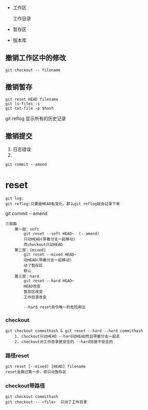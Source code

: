 - 工作区

    工作目录

- 暂存区
- 版本库

## 撤销工作区中的修改
```shell
git checkout -- filename
```

## 撤销暂存
```shell
git reset HEAD filename
git ls-files -s
git cat-file -p $hash
```

git reflog
显示所有的历史记录
## 撤销提交
1. 日志错误
2. 
```shell
git commit --amend
```

# reset
    git log:
    git reflog:只要是HEAD有变化，那么git reflog就会记录下来


git commit --amend

    三部曲
        第一部：soft
            git reset --soft HEAD~  (--amend)
            只动HEAD(带着分支一起移动)
            而checkout只动HEAD
        第二部：[mixed]
            git reset --mixed HEAD~
            动HEAD(带着分支一起移动)
            动了暂存区
            默认
        第三部：hard
            git reset --hard HEAD~
            HEAD改变
            暂存区改变
            工作目录改变

            --hard reset命令唯一的危险用法

### checkout
    git checkout commithash & git reset --hard --hard commithash
        1. checkout只动HEAD --hard动HEAD而且带着分支一起走
        2. checkout对工作目录是安全的 --hard则是不安全的

### 路径reset
    git reset [--mixed] [HEAD] filename
    reset会跳过第一步，即只动暂存区


### checkout带路径
    git checkout commithash
    git checkout -- <file>  只动了工作目录